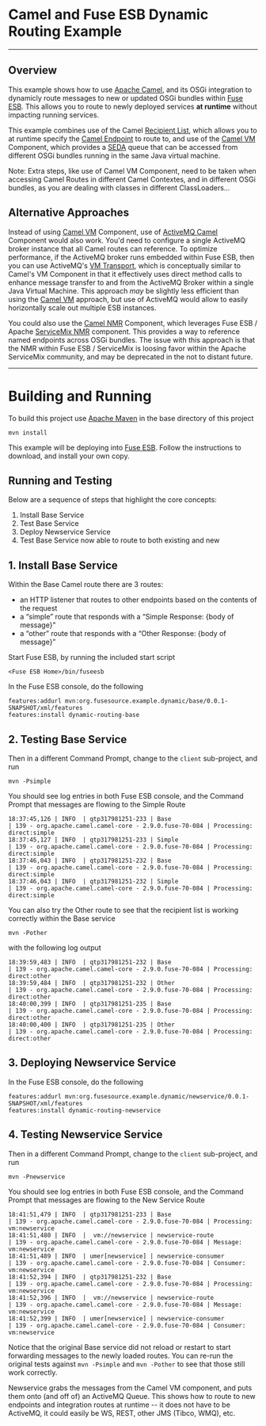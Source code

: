 # Camel and Fuse ESB Dynamic Routing Example

----

## Overview

This example shows how to use [Apache Camel][], and its OSGi integration to dynamicly route messages to new or updated
OSGi bundles within [Fuse ESB][]. This allows you to route to newly deployed services **at runtime** without impacting
running services.

This example combines use of the Camel [Recipient List][], which allows you to at runtime specify the [Camel Endpoint][]
to route to, and use of the [Camel VM][] Component, which provides a [SEDA][] queue that can be accessed from different
OSGi bundles running in the same Java virtual machine.

Note: Extra steps, like use of Camel VM Component, need to be taken when accessing Camel Routes in different Camel
Contextes, and in different OSGi bundles, as you are dealing with classes in different ClassLoaders...

## Alternative Approaches

Instead of using [Camel VM][] Component, use of [ActiveMQ Camel][] Component would also work. You'd need to configure a
single ActiveMQ broker instance that all Camel routes can reference. To optimize performance, if the ActiveMQ broker
runs embedded within Fuse ESB, then you can use ActiveMQ's [VM Transport][], which is conceptually similar to Camel's VM
Component in that it effectively uses direct method calls to enhance message transfer to and from the ActiveMQ Broker
within a single Java Virtual Machine. This approach *may* be slightly less efficient than using the [Camel VM][]
approach, but use of ActiveMQ would allow to easily horizontally scale out multiple ESB instances.

You could also use the [Camel NMR][] Component, which leverages Fuse ESB / Apache [ServiceMix NMR][] component. This
provides a way to reference named endpoints across OSGi bundles. The issue with this approach is that the NMR within
Fuse ESB / ServiceMix is loosing favor within the Apache ServiceMix community, and may be deprecated in the not to
distant future.

----

# Building and Running

To build this project use [Apache Maven][] in the base directory of this project

    mvn install

This example will be deploying into [Fuse ESB][]. Follow the instructions to download, and install your own copy.

## Running and Testing

Below are a sequence of steps that highlight the core concepts:

1. Install Base Service
2. Test Base Service
3. Deploy Newservice Service
4. Test Base Service now able to route to both existing and new

## 1. Install Base Service

Within the Base Camel route there are 3 routes:

* an HTTP listener that routes to other endpoints based on the contents of the request
* a “simple” route that responds with a “Simple Response: {body of message}”
* a “other” route that responds with a “Other Response: {body of message}”

Start Fuse ESB, by running the included start script

    <Fuse ESB Home>/bin/fuseesb

In the Fuse ESB console, do the following

    features:addurl mvn:org.fusesource.example.dynamic/base/0.0.1-SNAPSHOT/xml/features
    features:install dynamic-routing-base

## 2. Testing Base Service

Then in a different Command Prompt, change to the `client` sub-project, and run

    mvn -Psimple

You should see log entries in both Fuse ESB console, and the Command Prompt that messages are flowing to the Simple Route

    18:37:45,126 | INFO  | qtp317981251-233 | Base                             | 139 - org.apache.camel.camel-core - 2.9.0.fuse-70-084 | Processing: direct:simple
    18:37:45,127 | INFO  | qtp317981251-233 | Simple                           | 139 - org.apache.camel.camel-core - 2.9.0.fuse-70-084 | Processing: direct:simple
    18:37:46,043 | INFO  | qtp317981251-232 | Base                             | 139 - org.apache.camel.camel-core - 2.9.0.fuse-70-084 | Processing: direct:simple
    18:37:46,043 | INFO  | qtp317981251-232 | Simple                           | 139 - org.apache.camel.camel-core - 2.9.0.fuse-70-084 | Processing: direct:simple

You can also try the Other route to see that the recipient list is working correctly within the Base service

    mvn -Pother

with the following log output

    18:39:59,483 | INFO  | qtp317981251-232 | Base                             | 139 - org.apache.camel.camel-core - 2.9.0.fuse-70-084 | Processing: direct:other
    18:39:59,484 | INFO  | qtp317981251-232 | Other                            | 139 - org.apache.camel.camel-core - 2.9.0.fuse-70-084 | Processing: direct:other
    18:40:00,399 | INFO  | qtp317981251-235 | Base                             | 139 - org.apache.camel.camel-core - 2.9.0.fuse-70-084 | Processing: direct:other
    18:40:00,400 | INFO  | qtp317981251-235 | Other                            | 139 - org.apache.camel.camel-core - 2.9.0.fuse-70-084 | Processing: direct:other

## 3. Deploying Newservice Service

In the Fuse ESB console, do the following

    features:addurl mvn:org.fusesource.example.dynamic/newservice/0.0.1-SNAPSHOT/xml/features
    features:install dynamic-routing-newservice

## 4. Testing Newservice Service

Then in a different Command Prompt, change to the `client` sub-project, and run

    mvn -Pnewservice

You should see log entries in both Fuse ESB console, and the Command Prompt that messages are flowing to the New Service
Route

    18:41:51,479 | INFO  | qtp317981251-233 | Base                             | 139 - org.apache.camel.camel-core - 2.9.0.fuse-70-084 | Processing: vm:newservice
    18:41:51,480 | INFO  |  vm://newservice | newservice-route                 | 139 - org.apache.camel.camel-core - 2.9.0.fuse-70-084 | Message: vm:newservice
    18:41:51,489 | INFO  | umer[newservice] | newservice-consumer              | 139 - org.apache.camel.camel-core - 2.9.0.fuse-70-084 | Consumer: vm:newservice
    18:41:52,394 | INFO  | qtp317981251-232 | Base                             | 139 - org.apache.camel.camel-core - 2.9.0.fuse-70-084 | Processing: vm:newservice
    18:41:52,396 | INFO  |  vm://newservice | newservice-route                 | 139 - org.apache.camel.camel-core - 2.9.0.fuse-70-084 | Message: vm:newservice
    18:41:52,399 | INFO  | umer[newservice] | newservice-consumer              | 139 - org.apache.camel.camel-core - 2.9.0.fuse-70-084 | Consumer: vm:newservice

Notice that the original Base service did not reload or restart to start forwarding messages to the newly loaded routes.
You can re-run the original tests against `mvn -Psimple` and `mvn -Pother` to see that those still work correctly.

Newservice grabs the messages from the Camel VM component, and puts them onto (and off of) an ActiveMQ Queue. This shows
how to route to new endpoints and integration routes at runtime -- it does not have to be ActiveMQ, it could easily be
WS, REST, other JMS (Tibco, WMQ), etc.

[Apache Camel]: http://camel.apache.org
[Apache Maven]: http://maven.apache.org
[ActiveMQ Camel]: http://camel.apache.org/activemq.html
[Camel Endpoint]: http://camel.apache.org/endpoint.html
[Camel NMR]: http://camel.apache.org/nmr
[Camel VM]: http://camel.apache.org/vm.html
[Fuse ESB]: http://fusesource.com/products/fuse-esb-enterprise/
[Recipient List]: http://camel.apache.org/recipient-list.html
[SEDA]: http://www.eecs.harvard.edu/~mdw/proj/seda/
[ServiceMix NMR]: http://servicemix.apache.org/SMX4NMR/index.html
[VM Transport]: http://activemq.apache.org/vm-transport-reference.html
